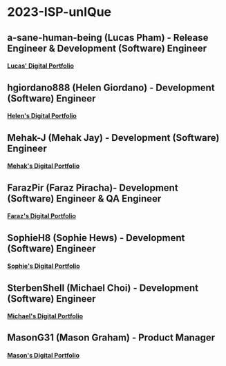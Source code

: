 # 2023-ISP-unIQue
## a-sane-human-being (Lucas Pham) - Release Engineer & Development (Software) Engineer
####	     [Lucas' Digital Portfolio](https://codermerlin.com/users/lucas-pham/Digital%20Portfolio/index.html)

## hgiordano888 (Helen Giordano) - Development (Software) Engineer 
####	     [Helen's Digital Portfolio](https://codermerlin.com/users/helen-giordano/Digital%20Portfolio/index.html)

## Mehak-J (Mehak Jay) - Development (Software) Engineer
####	     [Mehak's Digital Portfolio](https://codermerlin.com/users/mehak-jay/Digital%20Portfolio/index.html)

## FarazPir (Faraz Piracha)- Development (Software) Engineer & QA Engineer
####	     [Faraz's Digital Portfolio](https://codermerlin.com/users/faraz-piracha/Digital%20Portfolio/index.html)

## SophieH8 (Sophie Hews) - Development (Software) Engineer
####	     [Sophie's Digital Portfolio](https://www.codermerlin.com/users/sophie-hews/Digital%20Portfolio/index.html)

## SterbenShell (Michael Choi) - Development (Software) Engineer
####         [Michael's Digital Portfolio](https://www.codermerlin.com/users/michael-choi/Digital%20Portfolio/index.html)

## MasonG31 (Mason Graham) - Product Manager
####	     [Mason's Digital Portfolio](https://codermerlin.com/users/mason-graham/Digital%20Portfolio/index.html)
	
